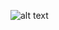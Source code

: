 ![alt text](https://github.com/[RefinedDev]/[Stask]/blob/[master]/Assets/StaskLogo_NoBG.png?raw=true)